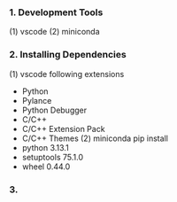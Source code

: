 ### 1. Development Tools
(1) vscode
(2) miniconda

### 2. Installing Dependencies
(1) vscode following extensions
  - Python
  - Pylance
  - Python Debugger
  - C/C++
  - C/C++ Extension Pack
  - C/C++ Themes
(2) miniconda pip install
  - python 3.13.1
  - setuptools 75.1.0
  - wheel 0.44.0

### 3. 
